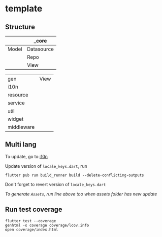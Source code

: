 # template

## Structure

|       | _core      |
|-------|------------|
| Model | Datasource |
|       | Repo       |
|       | View       |

|            |      |
|------------|------|
| gen        | View |
| i10n       |      |
| resource   |      |
| service    |      |
| util       |      |
| widget     |      |
| middleware |      |

## Multi lang 

To update, go to [i10n](https://docs.google.com/spreadsheets/d/11zbFPrVgWH-sNKUR0VYKV2FwfaXPi2J2B07tlwcsjjg)

Update version of `locale_keys.dart`, run
```
flutter pub run build_runner build --delete-conflicting-outputs
```

Don't forget to revert version of `locale_keys.dart`

_To generate `Assets`, run line above too when assets folder has new update_

## Run test coverage

```
flutter test --coverage
genhtml -o coverage coverage/lcov.info
open coverage/index.html
```
